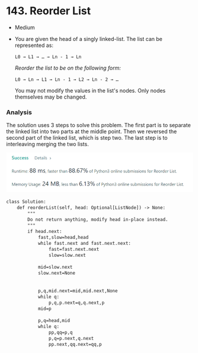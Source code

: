 # 143. Reorder List

* Medium
*   You are given the head of a singly linked-list. The list can be represented as:

    ```
    L0 → L1 → … → Ln - 1 → Ln
    ```

    _Reorder the list to be on the following form:_

    ```
    L0 → Ln → L1 → Ln - 1 → L2 → Ln - 2 → …
    ```

    You may not modify the values in the list's nodes. Only nodes themselves may be changed.

### Analysis&#x20;

The solution uses 3 steps to solve this problem. The first part is to separate the linked list into two parts at the middle point. Then we reversed the second part of the linked list, which is step two. The last step is to interleaving merging the two lists.&#x20;

![](<../../.gitbook/assets/image (7) (1) (1).png>)

```
class Solution:
    def reorderList(self, head: Optional[ListNode]) -> None:
        """
        Do not return anything, modify head in-place instead.
        """
        if head.next:
            fast,slow=head,head
            while fast.next and fast.next.next:
                fast=fast.next.next
                slow=slow.next

            mid=slow.next
            slow.next=None 


            p,q,mid.next=mid,mid.next,None
            while q:
                p,q,p.next=q,q.next,p
            mid=p

            p,q=head,mid
            while q:
                pp,qq=p,q
                p,q=p.next,q.next
                pp.next,qq.next=qq,p
```
